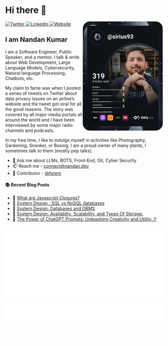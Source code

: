 # Hi there 👋

<div align="left">
  <a href="https://twitter.com/_sirius93_">
    <img
      src="https://img.shields.io/twitter/follow/_sirius93_?label=Twitter&logo=twitter&style=flat-square&color=1da1f2&logoColor=ffffff"
      alt="Twitter"
    />
  </a>
  <a href="https://www.linkedin.com/in/nandank93/">
    <img
      src="https://img.shields.io/static/v1?logo=linkedin&style=flat-square&color=0072b1&label=LinkedIn&message=%E2%98%86"
      alt="LinkedIn"
    />
  </a>
  
  <a href="https://nandan.dev/">
    <img alt="Website" src="https://img.shields.io/website?down_color=lightgray&down_message=offline&style=flat-square&up_color=blue&up_message=up&url=https%3A%2F%2Fnandan.dev">
  </a>


  <a href="https://api.daily.dev/get?r=sirius93" target="_blank">
    <img
      width="256"
      align="right"
      src="https://github.com/sirius93/sirius93/blob/main/devcard.svg"
    />
  </a>

</div>

## I am Nandan Kumar

I am a Software Engineer, Public Speaker, and a mentor. I talk & write about Web Development, Large Language Models, Cybersecurity, Natural language Processing, Chatbots, etc.

My claim to fame was when I posted a series of tweets on Twitter about data privacy issues on an airline’s website and the tweet got viral for all the good reasons. The story was covered by all major media portals all around the world and I have been interviewed by some major radio channels and podcasts.

In my free time, I like to indulge myself in activities like Photography, Gardening, Snooker, or Boxing. I am a proud owner of many plants, I sometimes talk to them (mostly pep talks).

- 💬 Ask me about LLMs, BOTS, Front-End, Git, Cyber Security
- 📫 Reach me - [connect@nandan.dev](mailto:connect@nandan.dev)
- 🌱 Contributor -  [@forem](https://github.com/forem/forem)

#### :books: Recent Blog Posts
<!-- BLOGPOSTS:START -->
 - 💯 [What are Javascript Closures?](https://blog.nandan.dev/what-are-javascript-closures)
 - 🚀 [System Design : SQL vs NoSQL databases](https://blog.nandan.dev/system-design-sql-vs-nosql-databases)
 - 🌮 [System Design: Databases and DBMS](https://blog.nandan.dev/system-design-databases-and-dbms)
 - 🚀 [System Design: Availablity, Scalability, and Types Of Storage.](https://blog.nandan.dev/system-design-availablity-scalability-and-types-of-storage)
 - 🚀 [The Power of ChatGPT Prompts: Unleashing Creativity and Utility..!!](https://blog.nandan.dev/the-power-of-chatgpt-prompts-unleashing-creativity-and-utility)<!-- BLOGPOSTS:END -->


![Metrics](https://raw.githubusercontent.com/sirius93/sirius93/github-metrics/github-metrics.svg)
![Most used languages](https://raw.githubusercontent.com/sirius93/sirius93/github-metrics/language.svg)
![Notable contributions](https://raw.githubusercontent.com/sirius93/sirius93/github-metrics/notable.svg)
![Achievements](https://raw.githubusercontent.com/sirius93/sirius93/github-metrics/achievements.svg)
